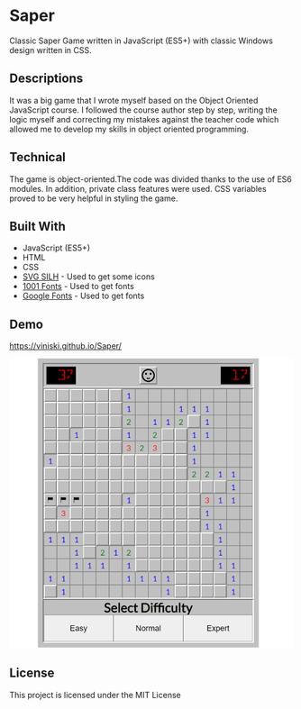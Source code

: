 # Saper

Classic Saper Game written in JavaScript (ES5+) with classic Windows design written in CSS.

## Descriptions

It was a big game that I wrote myself based on the Object Oriented JavaScript course. I followed the course author step by step, writing the logic myself and correcting my mistakes against the teacher code which allowed me to develop my skills in object oriented programming.

## Technical

The game is object-oriented.The code was divided thanks to the use of ES6 modules. In addition, private class features were used. CSS variables proved to be very helpful in styling the game.

## Built With

- JavaScript (ES5+)
- HTML
- CSS
- [SVG SILH](https://svgsilh.com/) - Used to get some icons
- [1001 Fonts](https://www.1001fonts.com/) - Used to get fonts
- [Google Fonts](https://fonts.google.com/) - Used to get fonts

## Demo

https://viniski.github.io/Saper/

![](saper-screenshot.png)

## License

This project is licensed under the MIT License
